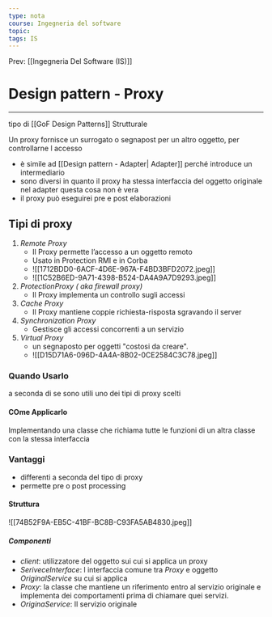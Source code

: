 ```yaml
---
type: nota
course: Ingegneria del software
topic: 
tags: IS
---
```


Prev: [[Ingegneria Del Software (IS)]]

# Design pattern - Proxy
---

tipo di [[GoF Design Patterns]]  Strutturale


Un proxy fornisce un surrogato o segnapost per un altro oggetto, per controllarne l accesso
- è simile ad [[Design pattern - Adapter| Adapter]] perché introduce un intermediario
- sono diversi in quanto il proxy ha stessa interfaccia  del oggetto originale nel adapter questa cosa non è vera
- il proxy può eseguirei pre e post elaborazioni

## Tipi di proxy
1. _Remote Proxy_ 
	- Il Proxy permette l’accesso a un oggetto remoto
	- Usato in Protection RMI e in Corba 
	- ![[1712BDD0-6ACF-4D6E-967A-F4BD3BFD2072.jpeg]]
	- ![[1C52B6ED-9A71-4398-B524-DA4A9A7D9293.jpeg]]
2.  _ProtectionProxy ( aka firewall proxy)_ 
	- Il Proxy implementa un controllo sugli accessi 
3. _Cache Proxy_ 
	- Il Proxy mantiene coppie richiesta-risposta sgravando il server
4. _Synchronization Proxy_
	- Gestisce gli accessi concorrenti a un servizio
5. _Virtual Proxy_
	-  un segnaposto per oggetti "costosi da creare".
	- ![[D15D71A6-096D-4A4A-8B02-0CE2584C3C78.jpeg]]

### Quando Usarlo 
 a seconda di se sono utili uno dei tipi di proxy scelti 

#### COme Applicarlo 
Implementando una classe che richiama tutte le funzioni di un altra classe con la stessa interfaccia 

### Vantaggi
- differenti a seconda del tipo di proxy
- permette pre o post processing
#### Struttura 
![[74B52F9A-EB5C-41BF-BC8B-C93FA5AB4830.jpeg]]

##### Componenti 
- _client_: utilizzatore del oggetto sui cui si applica un proxy
- _SeriveceInterface_: l interfaccia comune tra _Proxy_ e oggetto _OriginalService_ su cui si applica 
- _Proxy_: la classe che mantiene un riferimento entro al servizio originale e implementa dei comportamenti prima di chiamare quei servizi.
- _OriginaService_: Il servizio originale